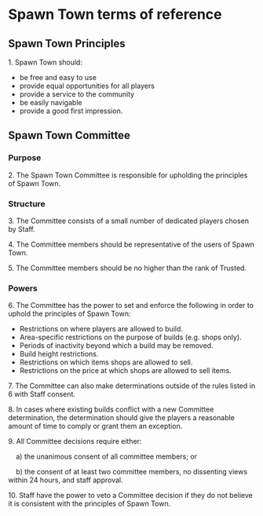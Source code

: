 # Spawn Town terms of reference

## Spawn Town Principles

1\. Spawn Town should:
* be free and easy to use
* provide equal opportunities for all players
* provide a service to the community
* be easily navigable
* provide a good first impression.

## Spawn Town Committee

### Purpose
2\. The Spawn Town Committee is responsible for upholding the principles of Spawn Town.

### Structure
3\. The Committee consists of a small number of dedicated players chosen by Staff.

4\. The Committee members should be representative of the users of Spawn Town.

5\. The Committee members should be no higher than the rank of Trusted.

### Powers


6\. The Committee has the power to set and enforce the following in order to uphold the principles of Spawn Town:
* Restrictions on where players are allowed to build.
* Area-specific restrictions on the purpose of builds (e.g. shops only).
* Periods of inactivity beyond which a build may be removed.
* Build height restrictions.
* Restrictions on which items shops are allowed to sell.
* Restrictions on the price at which shops are allowed to sell items.

7\. The Committee can also make determinations outside of the rules listed in 6 with Staff consent.

8\. In cases where existing builds conflict with a new Committee determination, the determination should give the players a reasonable amount of time to comply or grant them an exception.

9\. All Committee decisions require either:

&nbsp;&nbsp;&nbsp;&nbsp;a) the unanimous consent of all committee members; or

&nbsp;&nbsp;&nbsp;&nbsp;b) the consent of at least two committee members, no dissenting views within 24 hours, and staff approval.

10\. Staff have the power to veto a Committee decision if they do not believe it is consistent with the principles of Spawn Town.
